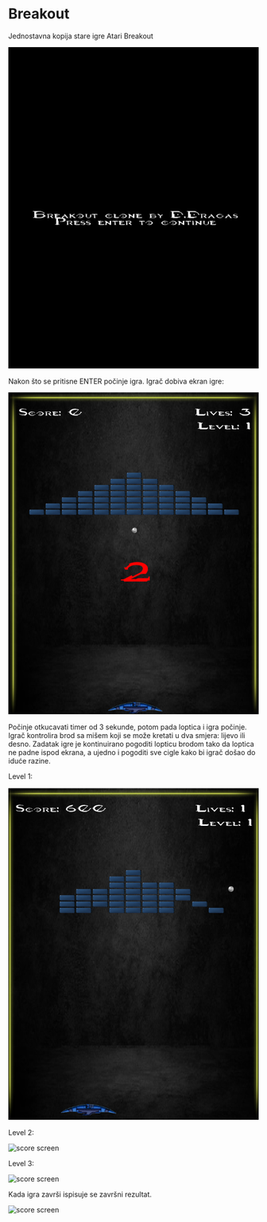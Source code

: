 # Breakout

Jednostavna kopija stare igre Atari Breakout

![game screen](./Breakout/doc/start_screen.png)

Nakon što se pritisne ENTER počinje igra.
Igrač dobiva ekran igre:

![game screen](./Breakout/doc/game_screen.png)

Počinje otkucavati timer od 3 sekunde, potom pada loptica i igra počinje. Igrač kontrolira brod sa mišem
koji se može kretati u dva smjera: lijevo ili desno. Zadatak igre je kontinuirano pogoditi lopticu brodom
tako da loptica ne padne ispod ekrana, a ujedno i pogoditi sve cigle kako bi igrač došao do iduće razine.

Level 1:

![game screen](./Breakout/doc/level1.png)

Level 2:

![score screen](./doc/level2.png)

Level 3:

![score screen](./doc/level2.png)

Kada igra završi ispisuje se završni rezultat.

![score screen](./doc/game_over.png)
